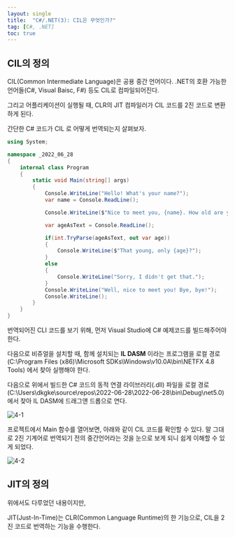 ```yaml
---
layout: single
title:  "C#/.NET(3): CIL은 무엇인가?"
tag: [C#, .NET]
toc: true
---
```


## CIL의 정의

CIL(Common Intermediate Language)은 공용 중간 언어이다. .NET의 호환 가능한 언어들(C#, Visual Baisc, F#) 등도 CIL로 컴파일되어진다.



그리고 어플리케이션이 실행될 때, CLR의 JIT 컴파일러가 CIL 코드를 2진 코드로 변환하게 된다.



간단한 C# 코드가 CIL 로 어떻게 번역되는지 살펴보자.

```c#
using System;

namespace _2022_06_28
{
    internal class Program
    {
        static void Main(string[] args)
        {
            Console.WriteLine("Hello! What's your name?");
            var name = Console.ReadLine();

            Console.WriteLine($"Nice to meet you, {name}. How old are you?");

            var ageAsText = Console.ReadLine();

            if(int.TryParse(ageAsText, out var age))
			{
                Console.WriteLine($"That young, only {age}?");
            }
            else
			{
                Console.WriteLine("Sorry, I didn't get that.");
			}
            Console.WriteLine("Well, nice to meet you! Bye, bye!");
            Console.WriteLine();
        }
    }
}

```



번역되어진 CLI 코드를 보기 위해, 먼저 Visual Studio에 C# 예제코드를 빌드해주어야 한다.

다음으로 비쥬얼을 설치할 때, 함께 설치되는 **IL DASM** 이라는 프로그램을 로컬 경로(C:\Program Files (x86)\Microsoft SDKs\Windows\v10.0A\bin\NETFX 4.8 Tools) 에서 찾아 실행해야 한다. 

다음으로 위에서 빌드한 C# 코드의 동적 연결 라이브러리(.dll) 파일을 로컬 경로(C:\Users\dkgke\source\repos\2022-06-28\2022-06-28\bin\Debug\net5.0) 에서 찾아 IL DASM에 드래그앤 드롭으로 연다.



![4-1](/assets//img/4-1.png)





프로젝트에서 Main 함수를 열어보면, 아래와 같이 CIL 코드를 확인할 수 있다. 말 그대로 2진 기계어로 번역되기 전의 중간언어라는 것을 눈으로 보게 되니 쉽게 이해할 수 있게 되었다.



![4-2](/assets//img/4-2.png)





## JIT의 정의

위에서도 다루었던 내용이지만,

JIT(Just-In-Time)는 CLR(Common Language Runtime)의 한 기능으로, CIL을 2진 코드로 번역하는 기능을 수행한다.
